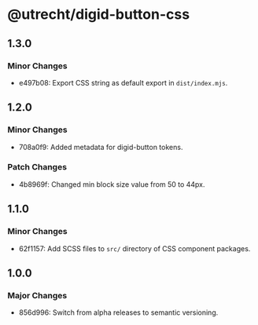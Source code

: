 # @utrecht/digid-button-css

## 1.3.0

### Minor Changes

- e497b08: Export CSS string as default export in `dist/index.mjs`.

## 1.2.0

### Minor Changes

- 708a0f9: Added metadata for digid-button tokens.

### Patch Changes

- 4b8969f: Changed min block size value from 50 to 44px.

## 1.1.0

### Minor Changes

- 62f1157: Add SCSS files to `src/` directory of CSS component packages.

## 1.0.0

### Major Changes

- 856d996: Switch from alpha releases to semantic versioning.
